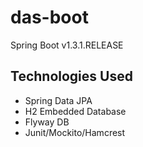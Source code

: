 # das-boot
Spring Boot v1.3.1.RELEASE

## Technologies Used
* Spring Data JPA
* H2 Embedded Database
* Flyway DB
* Junit/Mockito/Hamcrest
